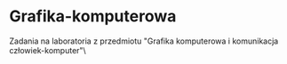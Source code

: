 # Grafika-komputerowa
Zadania na laboratoria z przedmiotu "Grafika komputerowa i komunikacja człowiek-komputer"\

